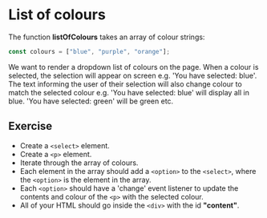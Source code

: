 # List of colours

The function **listOfColours** takes an array of colour strings:

```js
const colours = ["blue", "purple", "orange"];
```

We want to render a dropdown list of colours on the page. When a colour is selected, the selection will appear on screen e.g. 'You have selected: blue'.
The text informing the user of their selection will also change colour to match the selected colour e.g. 'You have selected: blue' will display all in blue. 'You have selected: green' will be green etc.

## Exercise

- Create a `<select>` element.
- Create a `<p>` element.
- Iterate through the array of colours.
- Each element in the array should add a `<option>` to the `<select>`, where the `<option>` is the element in the array.
- Each `<option>` should have a 'change' event listener to update the contents and colour of the `<p>` with the selected colour.
- All of your HTML should go inside the `<div>` with the id **"content"**.
